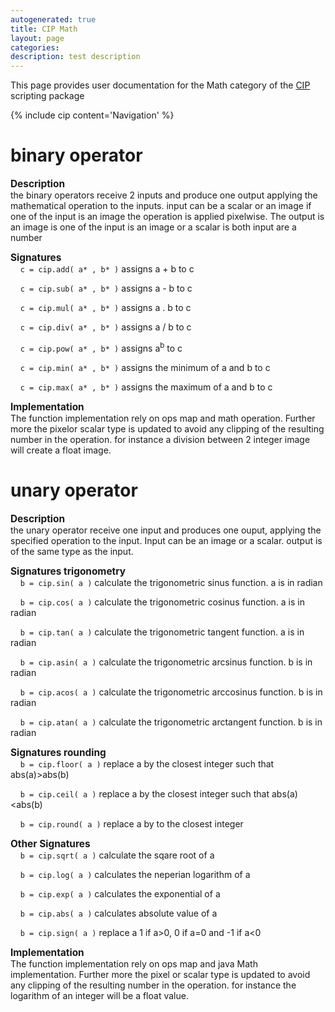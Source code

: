 ```yaml
---
autogenerated: true
title: CIP Math
layout: page
categories: 
description: test description
---
```


This page provides user documentation for the Math category of the [CIP](CIP) scripting package

{% include cip content='Navigation' %}

**binary operator**
===================

<span style="font-size:110%">**Description**</span>  
the binary operators receive 2 inputs and produce one output applying the mathematical operation to the inputs. input can be a scalar or an image if one of the input is an image the operation is applied pixelwise. The output is an image is one of the input is an image or a scalar is both input are a number

<span style="font-size:110%">**Signatures**</span>  
    `c = cip.add( a* , b* )` assigns a + b to c

    `c = cip.sub( a* , b* )` assigns a - b to c

    `c = cip.mul( a* , b* )` assigns a . b to c

    `c = cip.div( a* , b* )` assigns a / b to c

    `c = cip.pow( a* , b* )` assigns a<sup>b</sup> to c

    `c = cip.min( a* , b* )` assigns the minimum of a and b to c

    `c = cip.max( a* , b* )` assigns the maximum of a and b to c

<span style="font-size:110%">**Implementation**</span>  
The function implementation rely on ops map and math operation. Further more the pixelor scalar type is updated to avoid any clipping of the resulting number in the operation. for instance a division between 2 integer image will create a float image.

**unary operator**
==================

<span style="font-size:110%">**Description**</span>  
the unary operator receive one input and produces one ouput, applying the specified operation to the input. Input can be an image or a scalar. output is of the same type as the input.

<span style="font-size:110%">**Signatures trigonometry**</span>  
    `b = cip.sin( a )` calculate the trigonometric sinus function. a is in radian

    `b = cip.cos( a )` calculate the trigonometric cosinus function. a is in radian

    `b = cip.tan( a )` calculate the trigonometric tangent function. a is in radian

    `b = cip.asin( a )` calculate the trigonometric arcsinus function. b is in radian

    `b = cip.acos( a )` calculate the trigonometric arccosinus function. b is in radian

    `b = cip.atan( a )` calculate the trigonometric arctangent function. b is in radian

<span style="font-size:110%">**Signatures rounding**</span>  
    `b = cip.floor( a )` replace a by the closest integer such that abs(a)&gt;abs(b)

    `b = cip.ceil( a )` replace a by the closest integer such that abs(a)&lt;abs(b)

    `b = cip.round( a )` replace a by to the closest integer

<span style="font-size:110%">**Other Signatures**</span>  
    `b = cip.sqrt( a )` calculate the sqare root of a

    `b = cip.log( a )` calculates the neperian logarithm of a

    `b = cip.exp( a )` calculates the exponential of a

    `b = cip.abs( a )` calculates absolute value of a

    `b = cip.sign( a )` replace a 1 if a&gt;0, 0 if a=0 and -1 if a&lt;0

<span style="font-size:110%">**Implementation**</span>  
The function implementation rely on ops map and java Math implementation. Further more the pixel or scalar type is updated to avoid any clipping of the resulting number in the operation. for instance the logarithm of an integer will be a float value.
